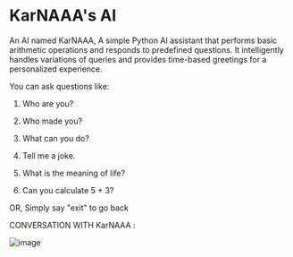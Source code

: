 


# KarNAAA's AI
 An AI named KarNAAA, A simple Python AI assistant that performs basic arithmetic operations and responds to predefined questions. It intelligently handles variations of queries and provides time-based greetings for a personalized experience. 
 
You can ask questions like:

1. Who are you?

2. Who made you?

3. What can you do?

4. Tell me a joke.

5. What is the meaning of life?

6. Can you calculate 5 + 3?
   
OR, Simply say "exit" to go back

CONVERSATION WITH KarNAAA : 


![image](https://github.com/user-attachments/assets/c6b7199d-5fd3-4513-9ac5-fc26fdeb1e8b)

